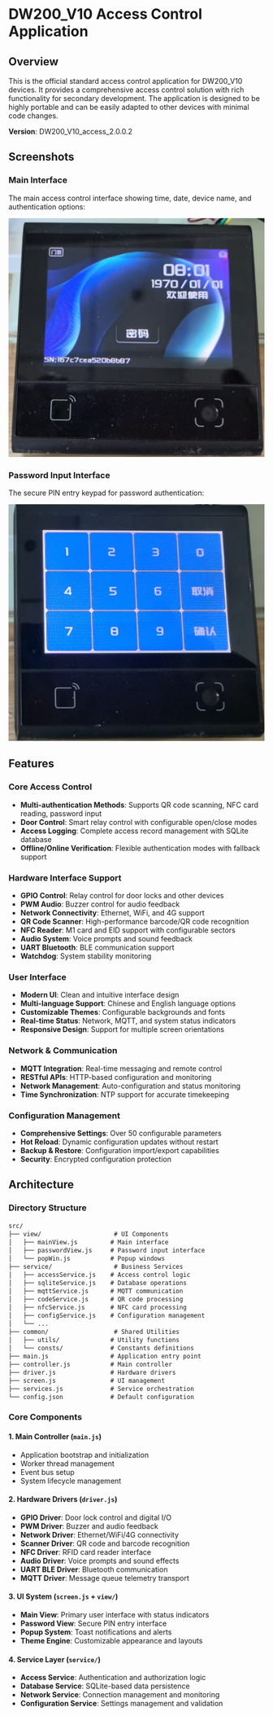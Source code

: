 # DW200_V10 Access Control Application

## Overview

This is the official standard access control application for DW200_V10 devices. It provides a comprehensive access control solution with rich functionality for secondary development. The application is designed to be highly portable and can be easily adapted to other devices with minimal code changes.

**Version**: DW200_V10_access_2.0.0.2

## Screenshots

### Main Interface

The main access control interface showing time, date, device name, and authentication options:

![Main Interface](screenshot1.png)

### Password Input Interface

The secure PIN entry keypad for password authentication:

![Password Input](screenshot2.png)

## Features

### Core Access Control

- **Multi-authentication Methods**: Supports QR code scanning, NFC card reading, password input
- **Door Control**: Smart relay control with configurable open/close modes
- **Access Logging**: Complete access record management with SQLite database
- **Offline/Online Verification**: Flexible authentication modes with fallback support

### Hardware Interface Support

- **GPIO Control**: Relay control for door locks and other devices
- **PWM Audio**: Buzzer control for audio feedback
- **Network Connectivity**: Ethernet, WiFi, and 4G support
- **QR Code Scanner**: High-performance barcode/QR code recognition
- **NFC Reader**: M1 card and EID support with configurable sectors
- **Audio System**: Voice prompts and sound feedback
- **UART Bluetooth**: BLE communication support
- **Watchdog**: System stability monitoring

### User Interface

- **Modern UI**: Clean and intuitive interface design
- **Multi-language Support**: Chinese and English language options
- **Customizable Themes**: Configurable backgrounds and fonts
- **Real-time Status**: Network, MQTT, and system status indicators
- **Responsive Design**: Support for multiple screen orientations

### Network & Communication

- **MQTT Integration**: Real-time messaging and remote control
- **RESTful APIs**: HTTP-based configuration and monitoring
- **Network Management**: Auto-configuration and status monitoring
- **Time Synchronization**: NTP support for accurate timekeeping

### Configuration Management

- **Comprehensive Settings**: Over 50 configurable parameters
- **Hot Reload**: Dynamic configuration updates without restart
- **Backup & Restore**: Configuration import/export capabilities
- **Security**: Encrypted configuration protection

## Architecture

### Directory Structure

```
src/
├── view/                    # UI Components
│   ├── mainView.js         # Main interface
│   ├── passwordView.js     # Password input interface
│   └── popWin.js           # Popup windows
├── service/                 # Business Services
│   ├── accessService.js    # Access control logic
│   ├── sqliteService.js    # Database operations
│   ├── mqttService.js      # MQTT communication
│   ├── codeService.js      # QR code processing
│   ├── nfcService.js       # NFC card processing
│   ├── configService.js    # Configuration management
│   └── ...
├── common/                  # Shared Utilities
│   ├── utils/              # Utility functions
│   └── consts/             # Constants definitions
├── main.js                 # Application entry point
├── controller.js           # Main controller
├── driver.js               # Hardware drivers
├── screen.js               # UI management
├── services.js             # Service orchestration
└── config.json             # Default configuration
```

### Core Components

#### 1. Main Controller (`main.js`)

- Application bootstrap and initialization
- Worker thread management
- Event bus setup
- System lifecycle management

#### 2. Hardware Drivers (`driver.js`)

- **GPIO Driver**: Door lock control and digital I/O
- **PWM Driver**: Buzzer and audio feedback
- **Network Driver**: Ethernet/WiFi/4G connectivity
- **Scanner Driver**: QR code and barcode recognition
- **NFC Driver**: RFID card reader interface
- **Audio Driver**: Voice prompts and sound effects
- **UART BLE Driver**: Bluetooth communication
- **MQTT Driver**: Message queue telemetry transport

#### 3. UI System (`screen.js` + `view/`)

- **Main View**: Primary user interface with status indicators
- **Password View**: Secure PIN entry interface
- **Popup System**: Toast notifications and alerts
- **Theme Engine**: Customizable appearance and layouts

#### 4. Service Layer (`service/`)

- **Access Service**: Authentication and authorization logic
- **Database Service**: SQLite-based data persistence
- **Network Service**: Connection management and monitoring
- **Configuration Service**: Settings management and validation
